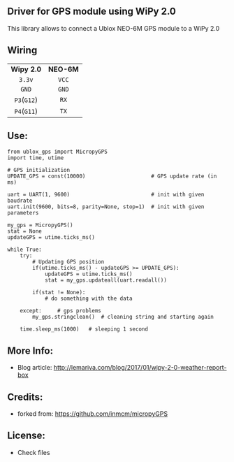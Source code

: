 Driver for GPS module using WiPy 2.0
------------------------------------------------
This library allows to connect a Ublox NEO-6M GPS module to a WiPy 2.0

Wiring
-----------------------

|		|		|
|:-----:|:-----:|
|**Wipy 2.0**|**NEO-6M**|	
| `3.3v`| `VCC` | 
| `GND` | `GND` | 
| `P3`(`G12`) | `RX`  |	   
| `P4`(`G11`) | `TX`  |	   

Use:
----------
```
from ublox_gps import MicropyGPS
import time, utime

# GPS initialization
UPDATE_GPS = const(10000)					  # GPS update rate (in ms)

uart = UART(1, 9600)                          # init with given baudrate
uart.init(9600, bits=8, parity=None, stop=1)  # init with given parameters

my_gps = MicropyGPS()
stat = None
updateGPS = utime.ticks_ms()

while True:        
    try:
		# Updating GPS position
        if(utime.ticks_ms() - updateGPS >= UPDATE_GPS):
            updateGPS = utime.ticks_ms()
            stat = my_gps.updateall(uart.readall())   
		        
        if(stat != None):
			# do something with the data		
		
	except:     # gps problems
        my_gps.stringclean()  # cleaning string and starting again
		
	time.sleep_ms(1000)   # sleeping 1 second
```

More Info:
-----------
* Blog article: http://lemariva.com/blog/2017/01/wipy-2-0-weather-report-box

Credits:
---------------
* forked from: https://github.com/inmcm/micropyGPS

License:
---------------
* Check files
